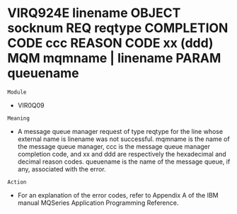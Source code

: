 # VIRQ924E linename OBJECT socknum REQ reqtype COMPLETION CODE ccc REASON CODE xx (ddd) MQM mqmname | linename PARAM queuename

`Module`
- VIR0Q09

`Meaning`
- A message queue manager request of type reqtype for the line whose external name is linename was not successful. mqmname is the name of the message queue manager, ccc is the message queue manager completion code, and xx and ddd are respectively the hexadecimal and decimal reason codes. queuename is the name of the message queue, if any, associated with the error.

`Action`
- For an explanation of the error codes, refer to Appendix A of the IBM manual MQSeries Application Programming Reference.
